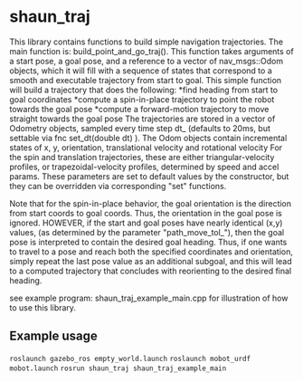 # shaun_traj
This library contains functions to build simple navigation trajectories.
The main function is: build_point_and_go_traj().  This function takes
arguments of a start pose, a goal pose, and a reference to a vector of
nav_msgs::Odom objects, which it will fill with a sequence of states that
correspond to a smooth and executable trajectory from start to goal.
This simple function will build a trajectory that does the following:
*find heading from start to goal coordinates
*compute a spin-in-place trajectory to point the robot towards the goal pose
*compute a forward-motion trajectory to move straight towards the goal pose
The trajectories are stored in a vector of Odometry objects, sampled every time
step dt_ (defaults to 20ms, but settable via fnc set_dt(double dt) ).
The Odom objects contain incremental states of x, y, orientation, translational
velocity and rotational velocity
For the spin and translation trajectories, these are either triangular-velocity
profiles, or trapezoidal-velocity profiles, determined by speed and accel params.
These parameters are set to default values by the constructor, but they can be 
overridden via corresponding "set" functions.

Note that for the spin-in-place behavior, the goal orientation is the direction
from start coords to goal coords.  Thus, the orientation in the goal pose is
ignored.  HOWEVER, if the start and goal poses have nearly identical (x,y) values,
(as determined by the parameter "path_move_tol_"), then the goal pose is 
interpreted to contain the desired goal heading.  Thus, if one wants to
travel to a pose and reach both the specified coordinates and orientation, 
simply repeat the last pose value as an additional subgoal, and this will
lead to a computed trajectory that concludes with reorienting to the desired
final heading.

see example program: shaun_traj_example_main.cpp for illustration of how to 
use this library.

## Example usage
`roslaunch gazebo_ros empty_world.launch`
`roslaunch mobot_urdf mobot.launch`
`rosrun shaun_traj shaun_traj_example_main` 

    
